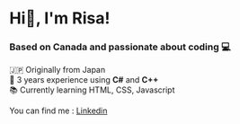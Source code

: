 # Hi👋, I'm Risa!  
### Based on Canada and passionate about coding 💻

🇯🇵 Originally from Japan  
💼 3 years experience using **C#** and **C++**  
📚 Currently learning HTML, CSS, Javascript

  You can find me : [Linkedin](https://www.linkedin.com/in/risa-yamamoto-b0a5a9302/)
